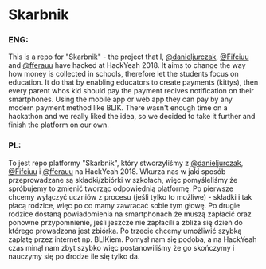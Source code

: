 # Skarbnik

### ENG:
This is a repo for "Skarbnik" - the project that I, [@danieljurczak]( https://github.com/danieljurczak ), [@Fifciuu]( https://github.com/FilipJedrasik ) and [@fferauu]( https://github.com/fferauu ) have hacked at HackYeah 2018. It aims to change the way how money is collected in schools, therefore let the students focus on education. It do that by enabling educators to create payments (kittys), then every parent whos kid should pay the payment recives notification on their smartphones. Using the mobile app or web app they can pay by any modern payment method like BLIK. There wasn't enough time on a hackathon and we really liked the idea, so we decided to take it further and finish the platform on our own.

### PL:
To jest repo platformy "Skarbnik", który stworzyliśmy z [@danieljurczak]( https://github.com/danieljurczak ), [@Fifciuu]( https://github.com/FilipJedrasik ) i [@fferauu]( https://github.com/fferauu ) na HackYeah 2018. Wkurza nas w jaki sposób przeprowadzane są składki/zbiórki w szkołach, więc pomyśleliśmy że spróbujemy to zmienić tworząc odpowiednią platformę. Po pierwsze chcemy wyłączyć uczniów z procesu (jeśli tylko to możliwe) - składki i tak płacą rodzice, więc po co mamy zawracać sobie tym głowę. Po drugie rodzice dostaną powiadomienia na smartphonach że muszą zapłacić oraz ponowne przypomnienie, jeśli jeszcze nie zapłacili a zbliża się dzień do którego prowadzona jest zbiórka. Po trzecie chcemy umożliwić szybką zapłatę przez internet np. BLIKiem. Pomysł nam się podoba, a na HackYeah czas minął nam zbyt szybko więc postanowiliśmy że go skończymy i nauczymy się po drodze ile się tylko da.
